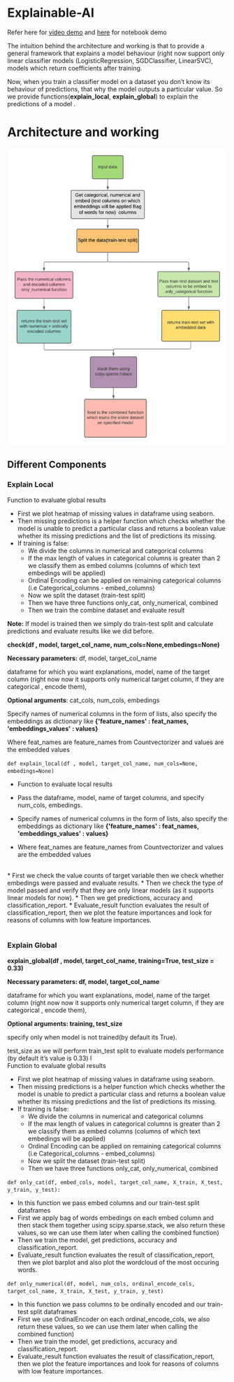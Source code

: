 # Explainable-AI

Refer here for [video demo](https://drive.google.com/file/d/1pL8vyxGFws3vWkY4hEg4JHXyKUDZ43t_/view?usp=sharing) and [here](https://colab.research.google.com/drive/1XnDVonlYbjvfrR8E6wnUy_GAuZuIn-F4?usp=sharing) for notebook demo


The intuition behind the architecture and working is that to provide a general framework that explains a model behaviour (right now support only linear classifier models (LogisticRegression, SGDClassifier, LinearSVC), models which return coefficients after training.

Now, when you train a classifier model on a dataset you don’t know its behaviour of predictions, that why the model outputs a particular value.
So  we provide functions(**explain_local**, **explain_global**) to explain the predictions of a model .  

# Architecture and working 

![](flowchart.png)



## Different Components

### Explain Local

Function to evaluate global results
* First we plot heatmap of missing values in dataframe using seaborn.
* Then missing predictions is a helper function which checks whether the model is unable to predict a particular class  and returns a boolean value whether its   missing predictions and the list of predictions its missing.
* If training is false: 
  * We divide the columns in numerical and categorical columns
  * If the max length of values in categorical columns is greater than 2 we classify them as embed columns (columns of which text embedings will be applied)    
  * Ordinal Encoding can be applied on remaining categorical columns (i.e Categorical_columns - embed_columns) 
  * Now we split the dataset (train-test split)
  * Then we have three functions only_cat, only_numerical, combined
  * Then we train the combine dataset and evaluate result

**Note:** If model is trained then we simply do train-test split and calculate predictions and evaluate results like we did before.


**check(df , model, target_col_name, num_cols=None,embedings=None)** <br>

**Necessary parameters:** df, model, target_col_name   <br>

dataframe for which you want explanations, model, name of the target column (right now now it supports only numerical target column, if they are categorical , encode them),  <br>

**Optional arguments**: cat_cols, num_cols, embedings   <br>

Specify names of numerical columns in the form of lists, also specify the embeddings as dictionary like **{'feature_names' : feat_names, 'embeddings_values' : values}**  <br>

Where feat_names are feature_names from Countvectorizer and values are the embedded values

`def explain_local(df , model, target_col_name, num_cols=None, embedings=None)`

* Function to evaluate local results

* Pass the dataframe,  model, name of target columns, and specify num_cols, embedings.

* Specify names of numerical columns in the form of lists, also specify the embeddings as dictionary like **{'feature_names' : feat_names, 'embeddings_values' : values}**

* Where feat_names are feature_names from Countvectorizer and values are the embedded values


<br>
* First we check the value counts of target variable then we check whether embedings were passed and evaluate results.
* Then we check the type of model passed and verify that they are only linear models (as it supports linear models for now).
* Then we get predictions, accuracy and classification_report.
* Evaluate_result function evaluates the result of classification_report, then we plot the feature importances and look for reasons of columns with low feature importances.

<br>
<br>

### Explain Global 


**explain_global(df , model, target_col_name, training=True, test_size = 0.33)**

**Necessary parameters: df, model, target_col_name**

dataframe for which you want explanations, model, name of the target column (right now now it supports only numerical target column, if they are categorical , encode them),

**Optional arguments: training, test_size**

specify only when model is not trained(by default its True). 

test_size as we will perform train_test split to evaluate  models performance (by default it’s value is 0.33)
l
<br>
Function to evaluate global results

* First we plot heatmap of missing values in dataframe using seaborn.
* Then missing predictions is a helper function which checks whether the model is unable to predict a particular class  and returns a boolean value whether its missing predictions and the list of predictions its missing.
* If training is false: 
  * We divide the columns in numerical and categorical columns
  * If the max length of values in categorical columns is greater than 2 we classify them as embed columns (columns of which text embedings will be applied)    
  * Ordinal Encoding can be applied on remaining categorical columns (i.e Categorical_columns - embed_columns) 
  * Now we split the dataset (train-test split)
  * Then we have three functions only_cat, only_numerical, combined


`def only_cat(df, embed_cols, model, target_col_name, X_train, X_test, y_train, y_test):`

* In this function we pass embed columns and our train-test split dataframes
* First we apply bag of words embedings on each embed column and then stack them together using scipy.sparse.stack, we also return these values, so we can use them later when calling the combined function)
* Then we train the model, get predictions, accuracy and classification_report.
* Evaluate_result function evaluates the result of classification_report, then we plot barplot and also plot the wordcloud  of the most occuring words.


`def only_numerical(df, model, num_cols, ordinal_encode_cols, target_col_name, X_train, X_test, y_train, y_test)`

* In this function we pass columns to be ordinally encoded and our train-test split dataframes
* First we use OrdinalEncoder on each ordinal_encode_cols, we also return these values, so we can use them later when calling the combined function)
* Then we train the model, get predictions, accuracy and classification_report.
* Evaluate_result function evaluates the result of classification_report, then we plot the feature importances and look for reasons of columns with low feature importances.



